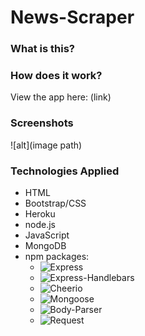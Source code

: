 # News-Scraper

### What is this?

### How does it work?


View the app here: (link)

### Screenshots

![alt](image path)

### Technologies Applied

* HTML
* Bootstrap/CSS
* Heroku
* node.js
* JavaScript
* MongoDB
* npm packages:
    * ![Express](https://www.npmjs.com/package/express)
    * ![Express-Handlebars](https://www.npmjs.com/package/express-handlebars)
    * ![Cheerio](https://www.npmjs.com/package/cheerio)
    * ![Mongoose](https://www.npmjs.com/package/mongoose)
    * ![Body-Parser](https://www.npmjs.com/package/body-parser)
    * ![Request](https://www.npmjs.com/package/request)